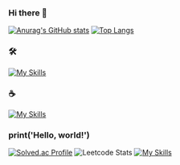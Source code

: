 ### Hi there 👋

[![Anurag's GitHub stats](https://github-readme-stats.vercel.app/api?username=kizarrd)](https://github.com/anuraghazra/github-readme-stats)
[![Top Langs](https://github-readme-stats.vercel.app/api/top-langs/?username=kizarrd&layout=compact)](https://github.com/anuraghazra/github-readme-stats)


<!--
**kizarrd/kizarrd** is a ✨ _special_ ✨ repository because its `README.md` (this file) appears on your GitHub profile.

Here are some ideas to get you started:

- 🔭 I’m currently working on ...
- 🌱 I’m currently learning ...
- 👯 I’m looking to collaborate on ...
- 🤔 I’m looking for help with ...
- 💬 Ask me about ...
- 📫 How to reach me: ...
- 😄 Pronouns: ...
- ⚡ Fun fact: ...
-->

### 🛠
[![My Skills](https://skillicons.dev/icons?i=html,css,js,react,nodejs,mongodb,figma,vscode,git,python)](https://skillicons.dev)

### ☕️
[![My Skills](https://skillicons.dev/icons?i=ts,pug,sass,mui,webpack,netlify,postman,dart,flutter,tensorflow)](https://skillicons.dev)

### print('Hello, world!')
[![Solved.ac Profile](http://mazassumnida.wtf/api/v2/generate_badge?boj=kizarrd10)](https://solved.ac/kizarrd10/)
![Leetcode Stats](https://leetcard.jacoblin.cool/kizarrd10?theme=light,unicorn)
[![My Skills](https://skillicons.dev/icons?i=python)](https://skillicons.dev)

